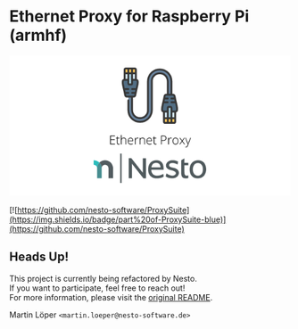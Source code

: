 Ethernet Proxy for Raspberry Pi (armhf)   
========

<p align="center">
  <img src=".github/imgs/project_logo.png">
</p>

[![https://github.com/nesto-software/ProxySuite](https://img.shields.io/badge/part%20of-ProxySuite-blue)](https://github.com/nesto-software/ProxySuite)


Heads Up!
------
This project is currently being refactored by Nesto.   
If you want to participate, feel free to reach out!   
For more information, please visit the [original README](./README.tcpflow.md).

Martin Löper `<martin.loeper@nesto-software.de>`
